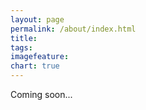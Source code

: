 ```yaml
---
layout: page
permalink: /about/index.html
title: 
tags: 
imagefeature: 
chart: true
---
```


Coming soon...
